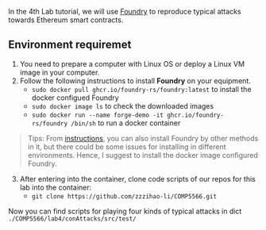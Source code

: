 In the 4th Lab tutorial, we will use [Foundry](https://book.getfoundry.sh/) to reproduce typical attacks towards Ethereum smart contracts.

## Environment requiremet
1. You need to prepare a computer with Linux OS or deploy a Linux VM image in your computer.
2. Follow the following instructions to install **Foundry** on your equipment.
   - `sudo docker pull ghcr.io/foundry-rs/foundry:latest` to install the docker configued Foundry
   - `sudo docker image ls` to check the downloaded images
   - `sudo docker run --name forge-demo -it ghcr.io/foundry-rs/foundry /bin/sh` to run a docker container

> Tips: From [instructions](https://book.getfoundry.sh/getting-started/installation), you can also install Foundry by other methods in it, but there could be some issues for installing in different environments. Hence, I suggest to install the docker image configured Foundry.

3. After entering into the container, clone code scripts of our repos for this lab into the container:
   - `git clone https://github.com/zzzihao-li/COMP5566.git`
  
  Now you can find scripts for playing four kinds of typical attacks in dict `./COMP5566/lab4/conAttacks/src/test/`

